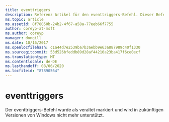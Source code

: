 ```yaml
---
title: eventtriggers
description: Referenz Artikel für den eventtriggers-Befehl. Dieser Befehl ist veraltet und wird in zukünftigen Versionen von Windows nicht mehr unterstützt.
ms.topic: article
ms.assetid: 8f78050b-24b2-4f67-a58a-77eeb66f7755
author: coreyp-at-msft
ms.author: coreyp
manager: dongill
ms.date: 10/16/2017
ms.openlocfilehash: c1a44d7e2539ba7b3aebb9e63a887989c40f1330
ms.sourcegitcommit: 53d526bfeddb89d28af44210a23ba417f6ce0ecf
ms.translationtype: MT
ms.contentlocale: de-DE
ms.lasthandoff: 08/06/2020
ms.locfileid: "87890564"
---
```

# <a name="eventtriggers"></a>eventtriggers

Der eventtriggers-Befehl wurde als veraltet markiert und wird in zukünftigen Versionen von Windows nicht mehr unterstützt.